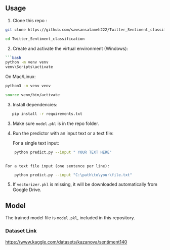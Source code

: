 ## Usage

1. Clone this repo :
```bash
git clone https://github.com/sawsansalameh222/Twitter_Sentiment_classification.git 
```

```bash
cd Twitter_Sentiment_classification 
```

2. Create and activate the virtual environment (Windows):
```bash
```bash
python -m venv venv
venv\Scripts\activate
```


On Mac/Linux:
```bash
python3 -m venv venv
```
```bash
source venv/bin/activate
```

3. Install dependencies:
```bash
   pip install -r requirements.txt
   ```

3.  Make sure `model.pkl` is in the repo folder.
4.  Run the predictor with an input text or a text file:

    For a single text input:
``` bash
    python predict.py --input " YOUR TEXT HERE"
     
``` 

    For a text file input (one sentence per line):
``` bash
    python predict.py --input "C:\path\to\your\file.txt"
```

5. If `vectorizer.pkl` is missing, it will be downloaded automatically from Google Drive.

## Model
The trained model file is `model.pkl`, included in this repository.

### Dataset Link 
https://www.kaggle.com/datasets/kazanova/sentiment140
